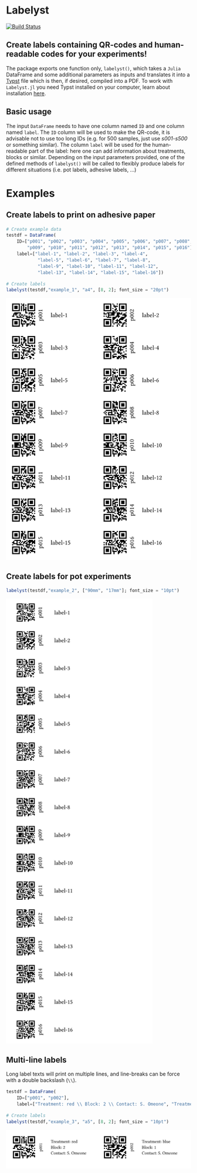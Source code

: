 # Labelyst

[![Build Status](https://github.com/emanuel-kopp/Labelyst.jl/actions/workflows/CI.yml/badge.svg?branch=main)](https://github.com/emanuel-kopp/Labelyst.jl/actions/workflows/CI.yml?query=branch%3Amain)

## Create labels containing QR-codes and human-readable codes for your experiments!

The package exports one function only, `labelyst()`, which takes a `Julia` DataFrame and some additional parameters as inputs and translates it into a [Typst](https://typst.app/) file which is then, if desired, compiled into a PDF. To work with `Labelyst.jl` you need Typst installed on your computer, learn about installation [here](https://github.com/typst/typst).

## Basic usage

The input `DataFrame` needs to have one column named `ID` and one column named `label`. The `ID` column will be used to make the QR-code, it is advisable not to use too long IDs (e.g. for 500 samples, just use _s001-s500_ or something similar). The column `label` will be used for the human-readable part of the label: here one can add information about treatments, blocks or similar. Depending on the input parameters provided, one of the defined methods of `labelyst()` will be called to flexibly produce labels for different situations (i.e. pot labels, adhesive labels, ...)

# Examples
## Create labels to print on adhesive paper

```julia
# Create example data
testdf = DataFrame(
    ID=["p001", "p002", "p003", "p004", "p005", "p006", "p007", "p008",
        "p009", "p010", "p011", "p012", "p013", "p014", "p015", "p016"],
    label=["label-1", "label-2", "label-3", "label-4",
            "label-5", "label-6", "label-7", "label-8",
            "label-9", "label-10", "label-11", "label-12",
            "label-13", "label-14", "label-15", "label-16"])
```
```julia
# Create labels
labelyst(testdf,"example_1", "a4", [8, 2]; font_size = "20pt")
```
<img src="docs/assets/example_1.jpg" width="600"> 


## Create labels for pot experiments
```julia
labelyst(testdf,"example_2", ["90mm", "17mm"]; font_size = "10pt")
```

<img src="docs/assets/example_2.jpg" width="400">

## Multi-line labels

Long label texts will print on multiple lines, and line-breaks can be force with a double backslash (`\\`).

```julia
testdf = DataFrame(
    ID=["p001", "p002"],
    label=["Treatment: red \\ Block: 2 \\ Contact: S. Omeone", "Treatment: blue \\ Block: 1 \\ Contact: S. Omeone"])
```
```julia
# Create labels
labelyst(testdf,"example_3", "a5", [8, 2]; font_size = "10pt")
```
<img src="docs/assets/example_3.jpg" width="600"> 
